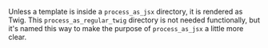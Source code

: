 Unless a template is inside a `process_as_jsx` directory, it is rendered as Twig. This `process_as_regular_twig` directory is not needed functionally, but it's named this way to make the purpose of `process_as_jsx` a little more clear.

